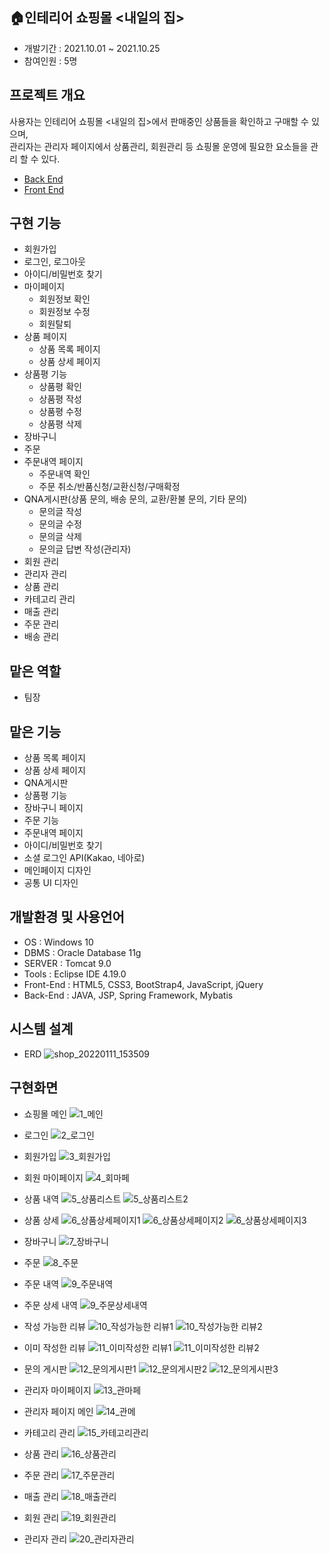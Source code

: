 ## 🏠인테리어 쇼핑몰  &lt;내일의 집>
* 개발기간 : 2021.10.01 ~ 2021.10.25
* 참여인원 : 5명

## 프로젝트 개요
사용자는 인테리어 쇼핑몰 &lt;내일의 집>에서 판매중인 상품들을 확인하고 구매할 수 있으며, <br> 
관리자는 관리자 페이지에서 상품관리, 회원관리 등 쇼핑몰 운영에 필요한 요소들을 관리 할 수 있다.
* [Back End](https://github.com/dev-ssj/interior-shop/tree/main/springProject/src/main/java/kr/spring/)
* [Front End](https://github.com/dev-ssj/interior-shop/tree/main/springProject/src/main/webapp/WEB-INF/views/)

## 구현 기능
* 회원가입
* 로그인, 로그아웃
* 아이디/비밀번호 찾기
* 마이페이지
  + 회원정보 확인
  + 회원정보 수정
  + 회원탈퇴
* 상품 페이지
  + 상품 목록 페이지
  + 상품 상세 페이지
* 상품평 기능
  + 상품평 확인
  + 상품평 작성
  + 상품평 수정
  + 상품평 삭제
* 장바구니 
* 주문
* 주문내역 페이지
  + 주문내역 확인
  + 주문 취소/반품신청/교환신청/구매확정
* QNA게시판(상품 문의, 배송 문의, 교환/환불 문의, 기타 문의)
  + 문의글 작성
  + 문의글 수정
  + 문의글 삭제
  + 문의글 답변 작성(관리자)
* 회원 관리
* 관리자 관리
* 상품 관리
* 카테고리 관리
* 매출 관리
* 주문 관리
* 배송 관리

## 맡은 역할
* 팀장

## 맡은 기능
* 상품 목록 페이지
* 상품 상세 페이지
* QNA게시판
* 상품평 기능
* 장바구니 페이지
* 주문 기능
* 주문내역 페이지
* 아이디/비밀번호 찾기
* 소셜 로그인 API(Kakao, 네아로)
* 메인페이지 디자인
* 공통 UI 디자인

## 개발환경 및 사용언어
* OS : Windows 10
* DBMS : Oracle Database 11g
* SERVER : Tomcat 9.0
* Tools : Eclipse IDE 4.19.0
* Front-End : HTML5, CSS3, BootStrap4, JavaScript, jQuery
* Back-End : JAVA, JSP, Spring Framework, Mybatis

## 시스템 설계
* ERD
![shop_20220111_153509](https://user-images.githubusercontent.com/79852136/148893830-9253170e-4535-4a4f-9b07-164dfbc83fc0.png)

## 구현화면
* 쇼핑몰 메인
![1_메인](https://user-images.githubusercontent.com/79852136/151716531-c8e7c8ba-7bac-4dc5-b2e7-df18af13f01a.png)

* 로그인
![2_로그인](https://user-images.githubusercontent.com/79852136/151716535-58fae745-6349-4122-9dbd-fd33e8653e7b.png)

* 회원가입
![3_회원가입](https://user-images.githubusercontent.com/79852136/151716536-62375133-58d7-4670-ac9a-5c2357e26b07.png)

* 회원 마이페이지
![4_회마페](https://user-images.githubusercontent.com/79852136/151716537-5cc8c523-4027-4386-9b26-181d903964a4.png)

* 상품 내역
![5_상품리스트](https://user-images.githubusercontent.com/79852136/151716538-15adeacf-2fff-406e-a896-fee75296afc9.png)
![5_상품리스트2](https://user-images.githubusercontent.com/79852136/151716539-08c454c1-80e0-4702-bed9-48eec6299696.png)

* 상품 상세
![6_상품상세페이지1](https://user-images.githubusercontent.com/79852136/151716540-3b67c349-5196-4717-a495-532add5d8cac.png)
![6_상품상세페이지2](https://user-images.githubusercontent.com/79852136/151716542-5d80ecf1-be7d-437b-825e-9aa6b83099d8.png)
![6_상품상세페이지3](https://user-images.githubusercontent.com/79852136/151716568-45ccf5ec-6d86-4dc7-9339-7076e7be1ff0.png)

* 장바구니 
![7_장바구니](https://user-images.githubusercontent.com/79852136/151716572-39a39e5c-38f3-4fe3-8003-3327308d2673.png)

* 주문 
![8_주문](https://user-images.githubusercontent.com/79852136/151716573-33ba67f8-1b6f-4d05-b433-60324c0bff78.png)

* 주문 내역
![9_주문내역](https://user-images.githubusercontent.com/79852136/151716575-29213c96-76f9-4e81-89c3-c4a32dd010fe.png)

* 주문 상세 내역
![9_주문상세내역](https://user-images.githubusercontent.com/79852136/151716576-2d135f17-820a-4fc0-ad81-8a21f8244d52.png)

* 작성 가능한 리뷰
![10_작성가능한 리뷰1](https://user-images.githubusercontent.com/79852136/151716577-679eb779-7d18-4296-9d0b-e5e9ff4bf9e5.png)
![10_작성가능한 리뷰2](https://user-images.githubusercontent.com/79852136/151716578-3669fe37-8521-41cb-a82b-8211c842948b.png)

* 이미 작성한 리뷰
![11_이미작성한 리뷰1](https://user-images.githubusercontent.com/79852136/151716579-183d6464-cc34-4749-9aa2-f2eb90259c4c.png)
![11_이미작성한 리뷰2](https://user-images.githubusercontent.com/79852136/151716580-53b18943-757b-4b24-a6ad-a22169aa4444.png)

* 문의 게시판
![12_문의게시판1](https://user-images.githubusercontent.com/79852136/151716602-77a39f3b-ab1d-4b0e-98a8-594724d2d36e.png)
![12_문의게시판2](https://user-images.githubusercontent.com/79852136/151716603-5ccbd326-205b-4f02-8a80-1370c87ad671.png)
![12_문의게시판3](https://user-images.githubusercontent.com/79852136/151716604-5cfc6856-e708-46dd-8df5-4bd184e0af79.png)

* 관리자 마이페이지
![13_관마페](https://user-images.githubusercontent.com/79852136/151716606-6b350cfe-ecc1-4982-a6e2-475ed0a021e5.png)

* 관리자 페이지 메인
![14_관메](https://user-images.githubusercontent.com/79852136/151716607-23585ef2-b888-4bce-bb3f-0706f3d6fc42.png)

* 카테고리 관리
![15_카테고리관리](https://user-images.githubusercontent.com/79852136/151716608-1c0f5fc3-ba6b-4521-95d0-ff72e77cdec6.png)

* 상품 관리
![16_상품관리](https://user-images.githubusercontent.com/79852136/151716611-4f013e0a-2e65-42ee-a68a-d0d2462b64d5.png)

* 주문 관리
![17_주문관리](https://user-images.githubusercontent.com/79852136/151716612-500d1236-4e99-405d-92dc-7f2f71c28451.png)

* 매출 관리
![18_매출관리](https://user-images.githubusercontent.com/79852136/151716614-1d90d6e7-99a0-45f4-b56a-c82bc0599cc4.png)

* 회원 관리
![19_회원관리](https://user-images.githubusercontent.com/79852136/151716616-32292ede-b7fa-45e0-887e-58541279c95f.png)

* 관리자 관리
![20_관리자관리](https://user-images.githubusercontent.com/79852136/151716617-c1c9f00d-9ac8-41b7-92a3-3c6330be446e.png)
